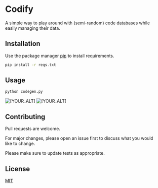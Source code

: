 # Codify

A simple way to play around with (semi-random) code databases while easily managing their data.

## Installation

Use the package manager [pip](https://pip.pypa.io/en/stable/) to install requirements.

```bash
pip install -r reqs.txt
```

## Usage

```bash
python codegen.py
```
<p align="left">
   <img src=https://i.ibb.co/W6Z9ZnL/Screenshot-557.png alt="[YOUR_ALT]"/>
   <img src=https://i.ibb.co/ctBtSRX/Screenshot-553.png alt="[YOUR_ALT]"/>
</p> 

## Contributing

Pull requests are welcome. 

For major changes, please open an issue first to discuss what you would like to change.

Please make sure to update tests as appropriate.

## License
[MIT](https://choosealicense.com/licenses/mit/)
